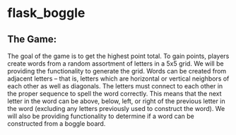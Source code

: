 # flask_boggle
## The Game:
The goal of the game is to get the highest point total. To gain points, players create words from a random assortment of letters in a 5x5 grid. We will be providing the functionality to generate the grid.  Words can be created from adjacent letters – that is, letters which are horizontal or vertical neighbors of each other as well as diagonals. The letters must connect to each other in the proper sequence to spell the word correctly. This means that the next letter in the word can be above, below, left, or right of the previous letter in the word (excluding any letters previously used to construct the word). We will also be providing functionality to determine if a word can be constructed from a boggle board.
